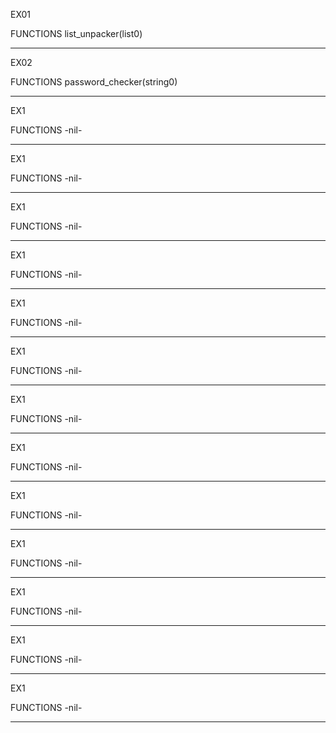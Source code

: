 
EX01

FUNCTIONS
list_unpacker(list0)

------------------------------------------------------

EX02

FUNCTIONS
password_checker(string0)

------------------------------------------------------

EX1

FUNCTIONS
-nil-

------------------------------------------------------

EX1

FUNCTIONS
-nil-

------------------------------------------------------

EX1

FUNCTIONS
-nil-

------------------------------------------------------

EX1

FUNCTIONS
-nil-

------------------------------------------------------

EX1

FUNCTIONS
-nil-

------------------------------------------------------

EX1

FUNCTIONS
-nil-

------------------------------------------------------

EX1

FUNCTIONS
-nil-

------------------------------------------------------

EX1

FUNCTIONS
-nil-

------------------------------------------------------

EX1

FUNCTIONS
-nil-

------------------------------------------------------

EX1

FUNCTIONS
-nil-

------------------------------------------------------

EX1

FUNCTIONS
-nil-

------------------------------------------------------

EX1

FUNCTIONS
-nil-

------------------------------------------------------

EX1

FUNCTIONS
-nil-

------------------------------------------------------

